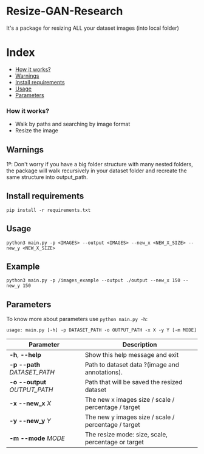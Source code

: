 # Resize-GAN-Research

It's a package for resizing ALL your dataset images (into local folder)

# Index

- [How it works?](#How-it-works?)
- [Warnings](#Warnings)
- [Install requirements](#Install-requirements)
- [Usage](#Usage)
- [Parameters](#Parameters)

### How it works?

- Walk by paths and searching by image format
- Resize the image

## Warnings

1º: Don't worry if you have a big folder structure with many nested folders, the package will walk recursively in your dataset folder and recreate the same structure into output_path.

## Install requirements

```
pip install -r requirements.txt
```

## Usage

```
python3 main.py -p <IMAGES> --output <IMAGES> --new_x <NEW_X_SIZE> --new_y <NEW_X_SIZE>
```

## Example

```
python3 main.py -p /images_example --output ./output --new_x 150 --new_y 150
```

## Parameters

To know more about parameters use `python main.py -h`:

```
usage: main.py [-h] -p DATASET_PATH -o OUTPUT_PATH -x X -y Y [-m MODE]
```

| Parameter                         | Description                                         |
| --------------------------------- | --------------------------------------------------- |
| **-h**, **--help**                | Show this help message and exit                     |
| **-p** **--path** _DATASET_PATH_  | Path to dataset data ?(image and annotations).      |
| **-o** **--output** _OUTPUT_PATH_ | Path that will be saved the resized dataset         |
| **-x** **--new_x** _X_            | The new x images size / scale / percentage / target |
| **-y** **--new_y** _Y_            | The new y images size / scale / percentage / target |
| **-m** **--mode** _MODE_          | The resize mode: size, scale, percentage or target  |
